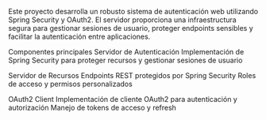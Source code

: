 Este proyecto desarrolla un robusto sistema de autenticación web utilizando Spring Security y OAuth2. El servidor proporciona una infraestructura segura para gestionar sesiones de usuario, proteger endpoints sensibles y facilitar la autenticación entre aplicaciones.

Componentes principales
Servidor de Autenticación
Implementación de Spring Security para proteger recursos y gestionar sesiones de usuario

Servidor de Recursos
Endpoints REST protegidos por Spring Security
Roles de acceso y permisos personalizados


OAuth2 Client
Implementación de cliente OAuth2 para autenticación y autorización
Manejo de tokens de acceso y refresh
